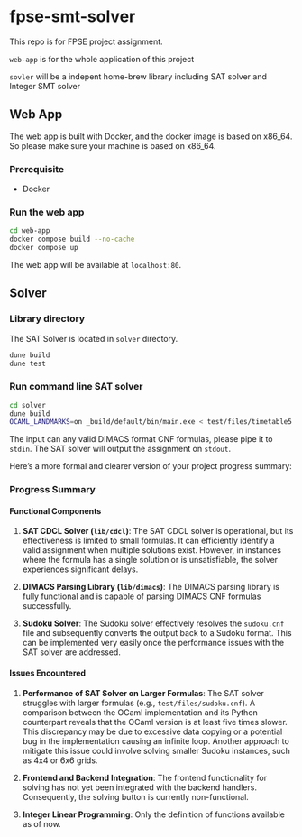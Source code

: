 # fpse-smt-solver
This repo is for FPSE project assignment.

`web-app` is for the whole application of this project

`sovler` will be a indepent home-brew library including SAT solver and Integer SMT solver

## Web App
The web app is built with Docker, and the docker image is based on x86_64. So please make sure your machine is based on x86_64.

### Prerequisite
- Docker

### Run the web app
```bash
cd web-app
docker compose build --no-cache
docker compose up
```
The web app will be available at `localhost:80`.


## Solver

### Library directory

The SAT Solver is located in `solver` directory.
```bash
dune build
dune test
```

### Run command line SAT solver
```bash
cd solver
dune build
OCAML_LANDMARKS=on _build/default/bin/main.exe < test/files/timetable5.cnf
```
The input can any valid DIMACS format CNF formulas, please pipe it to `stdin`.
The SAT solver will output the assignment on `stdout`.

Here’s a more formal and clearer version of your project progress summary:

### Progress Summary

#### Functional Components

1. **SAT CDCL Solver (`lib/cdcl`)**: The SAT CDCL solver is operational, but its effectiveness is limited to small formulas. It can efficiently identify a valid assignment when multiple solutions exist. However, in instances where the formula has a single solution or is unsatisfiable, the solver experiences significant delays.

2. **DIMACS Parsing Library (`lib/dimacs`)**: The DIMACS parsing library is fully functional and is capable of parsing DIMACS CNF formulas successfully.

3. **Sudoku Solver**: The Sudoku solver effectively resolves the `sudoku.cnf` file and subsequently converts the output back to a Sudoku format. This can be implemented very easily once the performance issues with the SAT solver are addressed.

#### Issues Encountered

1. **Performance of SAT Solver on Larger Formulas**: The SAT solver struggles with larger formulas (e.g., `test/files/sudoku.cnf`). A comparison between the OCaml implementation and its Python counterpart reveals that the OCaml version is at least five times slower. This discrepancy may be due to excessive data copying or a potential bug in the implementation causing an infinite loop. Another approach to mitigate this issue could involve solving smaller Sudoku instances, such as 4x4 or 6x6 grids.

2. **Frontend and Backend Integration**: The frontend functionality for solving has not yet been integrated with the backend handlers. Consequently, the solving button is currently non-functional.

3. **Integer Linear Programming**: Only the definition of functions available as of now.